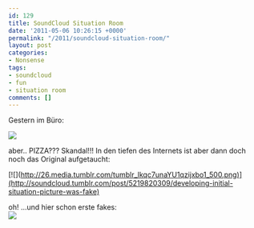 ```yaml
---
id: 129
title: SoundCloud Situation Room
date: '2011-05-06 10:26:15 +0000'
permalink: "/2011/soundcloud-situation-room/"
layout: post
categories:
- Nonsense
tags:
- soundcloud
- fun
- situation room
comments: []
---
```

Gestern im Büro:

[![](http://25.media.tumblr.com/tumblr_lkq2qgQtnN1qzijxbo1_500.jpg)  
](<http://soundcloud.tumblr.com/post/5216815023/soundcloud-went-down-for-a-bit-today-apologies> )

aber.. PIZZA??? Skandal!!! In den tiefen des Internets ist aber dann doch noch das Original aufgetaucht:

[![](<http://26.media.tumblr.com/tumblr_lkqc7unaYU1qzijxbo1_500.png)](http://soundcloud.tumblr.com/post/5219820309/developing-initial-situation-picture-was-fake)>

oh! ...und hier schon erste fakes:  
 ![](http://farm6.static.flickr.com/5226/5680724572_d4696d593d_z.jpg)